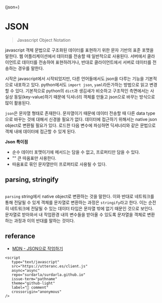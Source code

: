 (json=)
# JSON

> Javascript Object Notation

javascript 객체 문법으로 구조화된 데이터를 표현하기 위한 문자 기반의 표준 포맷을 말한다. 웹 어플리케이션에서 데이터를 전송할 때 일반적으로 사용된다. 서버에서 클라이언트로 데이터를 전송하여 표현하려거나, 반대로 클라이언트에서 서버로 데이터를 전송하는 경우를 말한다.

시작은 javascript에서 시작되었지만, 다른 언어들에서도 json을 다루는 기능을 기본적으로 내포하고 있다. python에서도 `import json`, `yaml`라든가하는 방법으로 읽고 변경할 수 있다. 기본적으로 python의 `dict`과 생김새가 비슷하고 구조적인 측면에서는 사실상 동일(key-value)하기 때문에 딕셔너리 객체를 만들고 json으로 바꾸는 방식으로 많이 활용된다.

`json`은 문자열 형태로 존재한다. 문자열이기 때문에 데이터 전송할 때 다른 data type으로 바꾸는 것에 대해서 신경쓸 필요가 없다. 데이터에 접근하기 위해서는 native json object로 변환될 필요가 있다. 로드한 다음 변수에 파싱하면 딕셔너리와 같은 문법으로 객체 내에 데이터에 접근할 수 있게 된다.

**Json 특이점**

- 순수 데이터 포맷이기에 메서드는 담을 수 없고, 프로퍼티만 담을 수 있다.
- "" 큰 따옴표만 사용한다.
- 따옴표로 묶인 문자열만이 프로퍼티로 사용될 수 있다.

## parsing, stringify

```{figure} https://scaler.com/topics/images/what-is-json-parse.webp
```

`parsing` string에서 native object로 변환하는 것을 말한다. 이와 반대로 네트워크를 통해 전달될 수 있게 객체를 문자열로 변환하는 과정은 `stringify`라고 한다. 이는 순전히 네트워크에 전달될 수 있는 데이터 타입은 문자열 밖에 없기 때문인 것으로 보인다. 문자열로 받아와서 내 작업환경 내의 변수들을 받아올 수 있도록 문자열을 객체로 변환하는 과정과 이의 반대를 말하는 것이다.

## referance

- [MDN - JSON으로 작업하기](https://developer.mozilla.org/ko/docs/Learn/JavaScript/Objects/JSON)


```{raw} html
<script
   type="text/javascript"
   src="https://utteranc.es/client.js"
   async="async"
   repo="surdarla/surdarla.github.io"
   issue-term="pathname"
   theme="github-light"
   label="💬 comment"
   crossorigin="anonymous"
/>
```
